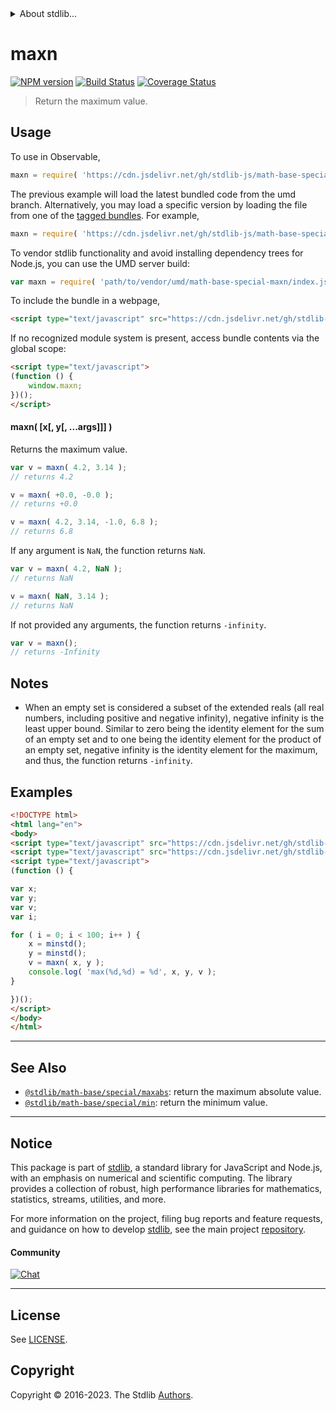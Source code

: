 <!--

@license Apache-2.0

Copyright (c) 2018 The Stdlib Authors.

Licensed under the Apache License, Version 2.0 (the "License");
you may not use this file except in compliance with the License.
You may obtain a copy of the License at

   http://www.apache.org/licenses/LICENSE-2.0

Unless required by applicable law or agreed to in writing, software
distributed under the License is distributed on an "AS IS" BASIS,
WITHOUT WARRANTIES OR CONDITIONS OF ANY KIND, either express or implied.
See the License for the specific language governing permissions and
limitations under the License.

-->


<details>
  <summary>
    About stdlib...
  </summary>
  <p>We believe in a future in which the web is a preferred environment for numerical computation. To help realize this future, we've built stdlib. stdlib is a standard library, with an emphasis on numerical and scientific computation, written in JavaScript (and C) for execution in browsers and in Node.js.</p>
  <p>The library is fully decomposable, being architected in such a way that you can swap out and mix and match APIs and functionality to cater to your exact preferences and use cases.</p>
  <p>When you use stdlib, you can be absolutely certain that you are using the most thorough, rigorous, well-written, studied, documented, tested, measured, and high-quality code out there.</p>
  <p>To join us in bringing numerical computing to the web, get started by checking us out on <a href="https://github.com/stdlib-js/stdlib">GitHub</a>, and please consider <a href="https://opencollective.com/stdlib">financially supporting stdlib</a>. We greatly appreciate your continued support!</p>
</details>

# maxn

[![NPM version][npm-image]][npm-url] [![Build Status][test-image]][test-url] [![Coverage Status][coverage-image]][coverage-url] <!-- [![dependencies][dependencies-image]][dependencies-url] -->

> Return the maximum value.

<!-- Section to include introductory text. Make sure to keep an empty line after the intro `section` element and another before the `/section` close. -->

<section class="intro">

</section>

<!-- /.intro -->

<!-- Package usage documentation. -->



<section class="usage">

## Usage

To use in Observable,

```javascript
maxn = require( 'https://cdn.jsdelivr.net/gh/stdlib-js/math-base-special-maxn@umd/browser.js' )
```
The previous example will load the latest bundled code from the umd branch. Alternatively, you may load a specific version by loading the file from one of the [tagged bundles](https://github.com/stdlib-js/math-base-special-maxn/tags). For example,

```javascript
maxn = require( 'https://cdn.jsdelivr.net/gh/stdlib-js/math-base-special-maxn@v0.1.1-umd/browser.js' )
```

To vendor stdlib functionality and avoid installing dependency trees for Node.js, you can use the UMD server build:

```javascript
var maxn = require( 'path/to/vendor/umd/math-base-special-maxn/index.js' )
```

To include the bundle in a webpage,

```html
<script type="text/javascript" src="https://cdn.jsdelivr.net/gh/stdlib-js/math-base-special-maxn@umd/browser.js"></script>
```

If no recognized module system is present, access bundle contents via the global scope:

```html
<script type="text/javascript">
(function () {
    window.maxn;
})();
</script>
```

#### maxn( \[x\[, y\[, ...args]]] )

Returns the maximum value.

```javascript
var v = maxn( 4.2, 3.14 );
// returns 4.2

v = maxn( +0.0, -0.0 );
// returns +0.0

v = maxn( 4.2, 3.14, -1.0, 6.8 );
// returns 6.8
```

If any argument is `NaN`, the function returns `NaN`.

```javascript
var v = maxn( 4.2, NaN );
// returns NaN

v = maxn( NaN, 3.14 );
// returns NaN
```

If not provided any arguments, the function returns `-infinity`.

```javascript
var v = maxn();
// returns -Infinity
```

</section>

<!-- /.usage -->

<!-- Package usage notes. Make sure to keep an empty line after the `section` element and another before the `/section` close. -->

<section class="notes">

## Notes

-   When an empty set is considered a subset of the extended reals (all real numbers, including positive and negative infinity), negative infinity is the least upper bound. Similar to zero being the identity element for the sum of an empty set and to one being the identity element for the product of an empty set, negative infinity is the identity element for the maximum, and thus, the function returns `-infinity`.

</section>

<!-- /.notes -->

<!-- Package usage examples. -->

<section class="examples">

## Examples

<!-- eslint no-undef: "error" -->

```html
<!DOCTYPE html>
<html lang="en">
<body>
<script type="text/javascript" src="https://cdn.jsdelivr.net/gh/stdlib-js/random-base-minstd-shuffle@umd/browser.js"></script>
<script type="text/javascript" src="https://cdn.jsdelivr.net/gh/stdlib-js/math-base-special-maxn@umd/browser.js"></script>
<script type="text/javascript">
(function () {

var x;
var y;
var v;
var i;

for ( i = 0; i < 100; i++ ) {
    x = minstd();
    y = minstd();
    v = maxn( x, y );
    console.log( 'max(%d,%d) = %d', x, y, v );
}

})();
</script>
</body>
</html>
```

</section>

<!-- /.examples -->

<!-- Section to include cited references. If references are included, add a horizontal rule *before* the section. Make sure to keep an empty line after the `section` element and another before the `/section` close. -->

<section class="references">

</section>

<!-- /.references -->

<!-- Section for related `stdlib` packages. Do not manually edit this section, as it is automatically populated. -->

<section class="related">

* * *

## See Also

-   <span class="package-name">[`@stdlib/math-base/special/maxabs`][@stdlib/math/base/special/maxabs]</span><span class="delimiter">: </span><span class="description">return the maximum absolute value.</span>
-   <span class="package-name">[`@stdlib/math-base/special/min`][@stdlib/math/base/special/min]</span><span class="delimiter">: </span><span class="description">return the minimum value.</span>

</section>

<!-- /.related -->

<!-- Section for all links. Make sure to keep an empty line after the `section` element and another before the `/section` close. -->


<section class="main-repo" >

* * *

## Notice

This package is part of [stdlib][stdlib], a standard library for JavaScript and Node.js, with an emphasis on numerical and scientific computing. The library provides a collection of robust, high performance libraries for mathematics, statistics, streams, utilities, and more.

For more information on the project, filing bug reports and feature requests, and guidance on how to develop [stdlib][stdlib], see the main project [repository][stdlib].

#### Community

[![Chat][chat-image]][chat-url]

---

## License

See [LICENSE][stdlib-license].


## Copyright

Copyright &copy; 2016-2023. The Stdlib [Authors][stdlib-authors].

</section>

<!-- /.stdlib -->

<!-- Section for all links. Make sure to keep an empty line after the `section` element and another before the `/section` close. -->

<section class="links">

[npm-image]: http://img.shields.io/npm/v/@stdlib/math-base-special-maxn.svg
[npm-url]: https://npmjs.org/package/@stdlib/math-base-special-maxn

[test-image]: https://github.com/stdlib-js/math-base-special-maxn/actions/workflows/test.yml/badge.svg?branch=v0.1.1
[test-url]: https://github.com/stdlib-js/math-base-special-maxn/actions/workflows/test.yml?query=branch:v0.1.1

[coverage-image]: https://img.shields.io/codecov/c/github/stdlib-js/math-base-special-maxn/main.svg
[coverage-url]: https://codecov.io/github/stdlib-js/math-base-special-maxn?branch=main

<!--

[dependencies-image]: https://img.shields.io/david/stdlib-js/math-base-special-maxn.svg
[dependencies-url]: https://david-dm.org/stdlib-js/math-base-special-maxn/main

-->

[chat-image]: https://img.shields.io/gitter/room/stdlib-js/stdlib.svg
[chat-url]: https://app.gitter.im/#/room/#stdlib-js_stdlib:gitter.im

[stdlib]: https://github.com/stdlib-js/stdlib

[stdlib-authors]: https://github.com/stdlib-js/stdlib/graphs/contributors

[umd]: https://github.com/umdjs/umd
[es-module]: https://developer.mozilla.org/en-US/docs/Web/JavaScript/Guide/Modules

[deno-url]: https://github.com/stdlib-js/math-base-special-maxn/tree/deno
[umd-url]: https://github.com/stdlib-js/math-base-special-maxn/tree/umd
[esm-url]: https://github.com/stdlib-js/math-base-special-maxn/tree/esm
[branches-url]: https://github.com/stdlib-js/math-base-special-maxn/blob/main/branches.md

[stdlib-license]: https://raw.githubusercontent.com/stdlib-js/math-base-special-maxn/main/LICENSE

<!-- <related-links> -->

[@stdlib/math/base/special/maxabs]: https://github.com/stdlib-js/math-base-special-maxabs/tree/umd

[@stdlib/math/base/special/min]: https://github.com/stdlib-js/math-base-special-min/tree/umd

<!-- </related-links> -->

</section>

<!-- /.links -->
